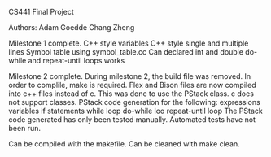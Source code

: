 CS441 Final Project

Authors:
Adam Goedde
Chang Zheng

Milestone 1 complete.
C++ style variables
C++ style single and multiple lines
Symbol table using symbol_table.cc
Can declared int and double
do-while and repeat-until loops works

Milestone 2 complete.
During milestone 2, the build file was removed. In order to complile, make is required.
Flex and Bison files are now compiled into c++ files instead of c.
This was done to use the PStack class. c does not support classes.
PStack code generation for the following:
	expressions
	variables
	if statements
	while loop
	do-while loo
	repeat-until loop
The PStack code generated has only been tested manually.
Automated tests have not been run.

Can be compiled with the makefile.
Can be cleaned with make clean.

